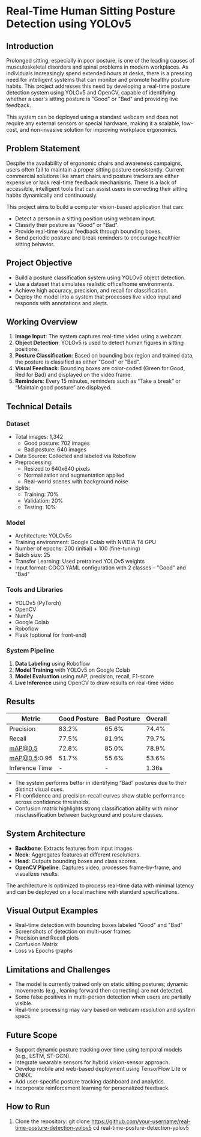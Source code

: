 # Real-Time Human Sitting Posture Detection using YOLOv5

## Introduction

Prolonged sitting, especially in poor posture, is one of the leading causes of musculoskeletal disorders and spinal problems in modern workplaces. As individuals increasingly spend extended hours at desks, there is a pressing need for intelligent systems that can monitor and promote healthy posture habits. This project addresses this need by developing a real-time posture detection system using YOLOv5 and OpenCV, capable of identifying whether a user's sitting posture is "Good" or "Bad" and providing live feedback.

This system can be deployed using a standard webcam and does not require any external sensors or special hardware, making it a scalable, low-cost, and non-invasive solution for improving workplace ergonomics.

## Problem Statement

Despite the availability of ergonomic chairs and awareness campaigns, users often fail to maintain a proper sitting posture consistently. Current commercial solutions like smart chairs and posture trackers are either expensive or lack real-time feedback mechanisms. There is a lack of accessible, intelligent tools that can assist users in correcting their sitting habits dynamically and continuously.

This project aims to build a computer vision-based application that can:
- Detect a person in a sitting position using webcam input.
- Classify their posture as "Good" or "Bad".
- Provide real-time visual feedback through bounding boxes.
- Send periodic posture and break reminders to encourage healthier sitting behavior.

## Project Objective

- Build a posture classification system using YOLOv5 object detection.
- Use a dataset that simulates realistic office/home environments.
- Achieve high accuracy, precision, and recall for classification.
- Deploy the model into a system that processes live video input and responds with annotations and alerts.

## Working Overview

1. **Image Input**: The system captures real-time video using a webcam.
2. **Object Detection**: YOLOv5 is used to detect human figures in sitting positions.
3. **Posture Classification**: Based on bounding box region and trained data, the posture is classified as either "Good" or "Bad".
4. **Visual Feedback**: Bounding boxes are color-coded (Green for Good, Red for Bad) and displayed on the video frame.
5. **Reminders**: Every 15 minutes, reminders such as “Take a break” or “Maintain good posture” are displayed.

## Technical Details

### Dataset

- Total images: 1,342
  - Good posture: 702 images
  - Bad posture: 640 images
- Data Source: Collected and labeled via Roboflow
- Preprocessing:
  - Resized to 640x640 pixels
  - Normalization and augmentation applied
  - Real-world scenes with background noise
- Splits:
  - Training: 70%
  - Validation: 20%
  - Testing: 10%

### Model

- Architecture: YOLOv5s
- Training environment: Google Colab with NVIDIA T4 GPU
- Number of epochs: 200 (initial) + 100 (fine-tuning)
- Batch size: 25
- Transfer Learning: Used pretrained YOLOv5 weights
- Input format: COCO YAML configuration with 2 classes – "Good" and "Bad"

### Tools and Libraries

- YOLOv5 (PyTorch)
- OpenCV
- NumPy
- Google Colab
- Roboflow
- Flask (optional for front-end)

### System Pipeline

1. **Data Labeling** using Roboflow
2. **Model Training** with YOLOv5 on Google Colab
3. **Model Evaluation** using mAP, precision, recall, F1-score
4. **Live Inference** using OpenCV to draw results on real-time video

## Results

| Metric        | Good Posture | Bad Posture | Overall |
|---------------|--------------|-------------|---------|
| Precision     | 83.2%        | 65.6%       | 74.4%   |
| Recall        | 77.5%        | 81.9%       | 79.7%   |
| mAP@0.5       | 72.8%        | 85.0%       | 78.9%   |
| mAP@0.5:0.95  | 51.7%        | 55.6%       | 53.6%   |
| Inference Time| -            | -           | 1.36s   |

- The system performs better in identifying “Bad” postures due to their distinct visual cues.
- F1-confidence and precision-recall curves show stable performance across confidence thresholds.
- Confusion matrix highlights strong classification ability with minor misclassification between background and posture classes.

## System Architecture

- **Backbone**: Extracts features from input images.
- **Neck**: Aggregates features at different resolutions.
- **Head**: Outputs bounding boxes and class scores.
- **OpenCV Pipeline**: Captures video, processes frame-by-frame, and visualizes results.

The architecture is optimized to process real-time data with minimal latency and can be deployed on a local machine with standard specifications.

## Visual Output Examples

- Real-time detection with bounding boxes labeled "Good" and "Bad"
- Screenshots of detection on multi-user frames
- Precision and Recall plots
- Confusion Matrix
- Loss vs Epochs graphs

## Limitations and Challenges

- The model is currently trained only on static sitting postures; dynamic movements (e.g., leaning forward then correcting) are not detected.
- Some false positives in multi-person detection when users are partially visible.
- Real-time processing may vary based on webcam resolution and system specs.

## Future Scope

- Support dynamic posture tracking over time using temporal models (e.g., LSTM, ST-GCN).
- Integrate wearable sensors for hybrid vision-sensor approach.
- Develop mobile and web-based deployment using TensorFlow Lite or ONNX.
- Add user-specific posture tracking dashboard and analytics.
- Incorporate reinforcement learning for personalized feedback.

## How to Run

1. Clone the repository:
git clone https://github.com/your-username/real-time-posture-detection-yolov5
cd real-time-posture-detection-yolov5
